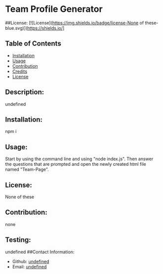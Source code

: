# Team Profile Generator
  ##License:
  [![License](https://img.shields.io/badge/license-None of these-blue.svg)](https://shields.io/]
  ## Table of Contents
  - [Installation](#installation)
  - [Usage](#usage)
  - [Contribution](#contribution)
  - [Credits](#Credits)
  - [License](#License)
  
  ## Description:
  undefined
  ## Installation:
  npm i
  ## Usage:
  Start by using the command line and using "node index.js". Then answer the questions that are prompted and open the newly created html file named "Team-Page".
  ## License:
  None of these
  ## Contribution:
  none
  ## Testing:
  undefined
  ##Contact Information:
  - Github: [undefined](https://github.com/undefined)
  - Email: [undefined](mailto:user@example.com)
  